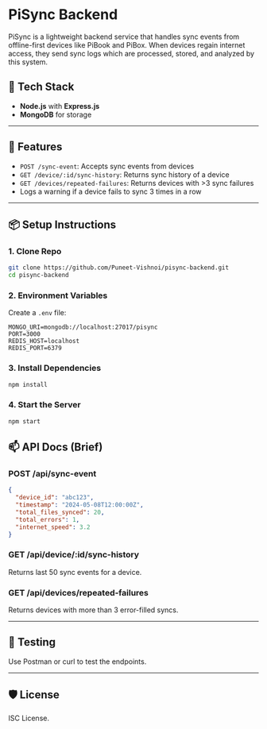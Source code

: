 # PiSync Backend

PiSync is a lightweight backend service that handles sync events from offline-first devices like PiBook and PiBox. When devices regain internet access, they send sync logs which are processed, stored, and analyzed by this system.

## 🔧 Tech Stack

* **Node.js** with **Express.js**
* **MongoDB** for storage
---

## 🚀 Features

* `POST /sync-event`: Accepts sync events from devices
* `GET /device/:id/sync-history`: Returns sync history of a device
* `GET /devices/repeated-failures`: Returns devices with >3 sync failures
* Logs a warning if a device fails to sync 3 times in a row
---

## 📦 Setup Instructions

### 1. Clone Repo

```bash
git clone https://github.com/Puneet-Vishnoi/pisync-backend.git
cd pisync-backend
```

### 2. Environment Variables

Create a `.env` file:

```env
MONGO_URI=mongodb://localhost:27017/pisync
PORT=3000
REDIS_HOST=localhost
REDIS_PORT=6379
```

### 3. Install Dependencies

```bash
npm install
```

### 4. Start the Server

```bash
npm start
```
## 📫 API Docs (Brief)

### POST /api/sync-event

```json
{
  "device_id": "abc123",
  "timestamp": "2024-05-08T12:00:00Z",
  "total_files_synced": 20,
  "total_errors": 1,
  "internet_speed": 3.2
}
```

### GET  /api/device/:id/sync-history

Returns last 50 sync events for a device.

### GET /api/devices/repeated-failures

Returns devices with more than 3 error-filled syncs.

---

## 🧪 Testing

Use Postman or curl to test the endpoints.

---

## 🛡️ License

ISC License.
